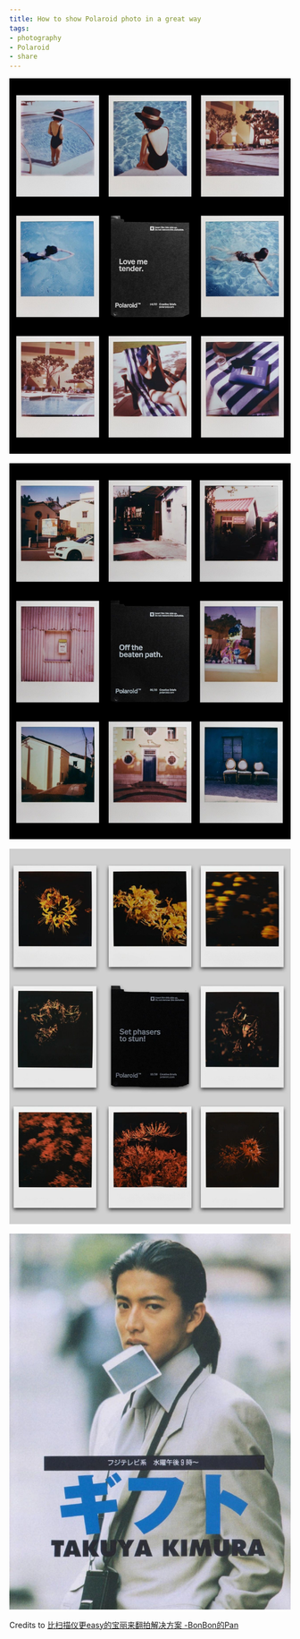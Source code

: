 ```yaml
---
title: How to show Polaroid photo in a great way
tags:
- photography
- Polaroid
- share
---
```




![](photography/Aesthetic/Polaroid/attachments/IMG_5330.jpg)



![](photography/Aesthetic/Polaroid/attachments/IMG_5329.jpg)



![](photography/Aesthetic/Polaroid/attachments/IMG_5327.jpg)



![](photography/Aesthetic/Polaroid/attachments/IMG_5334.jpg)

Credits to  [比扫描仪更easy的宝丽来翻拍解决方案 -BonBon的Pan](https://www.xiaohongshu.com/user/profile/6272c025000000002102353b/6331af53000000001701acfd)